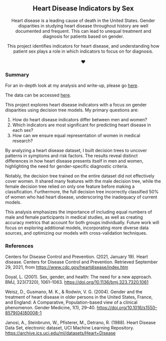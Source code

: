 
<!-- PROJECT LOGO AND INTRO SECTION -->
<br />
<div align="center">
  <h2 align="center">Heart Disease Indicators by Sex</h2>

  <p align="center">
    Heart disease is a leading cause of death in the United States. Gender disparities in studying heart disease throughout history are well documented and frequent. This can lead to unequal treatment and diagnosis for patients based on gender.

This project identifies indicators for heart disease, and understanding how patient sex plays a role in which indicators to focus on for diagnosis.
    <br />
    <br />
    :heart:
    
  </p>
  
</div>



### Summary 
For an in-depth look at my analysis and write-up, please go [here](writeup.md).

The data can be accessed [here](https://archive.ics.uci.edu/dataset/45/heart+disease).

This project explores heart disease indicators with a focus on gender disparities using decision tree models. My primary questions are:

1. How do heart disease indicators differ between men and women?
2. Which indicators are most significant for predicting heart disease in each sex?
3. How can we ensure equal representation of women in medical research?

By analyzing a heart disease dataset, I built decision trees to uncover patterns in symptoms and risk factors. The results reveal distinct differences in how heart disease presents itself in men and women, highlighting the need for gender-specific diagnostic criteria. 

Notably, the decision tree trained on the entire dataset did not effectively cover women. It shared many features with the male decision tree, while the female decision tree relied on only one feature before making a classification. Furthermore, the full decision tree incorrectly classified 50% of women who had heart disease, underscoring the inadequacy of current models.

This analysis emphasizes the importance of including equal numbers of male and female participants in medical studies, as well as creating accuracy metrics that account for both groups individually. Future work will focus on exploring additional models, incorporating more diverse data sources, and optimizing our models with cross-validation techniques.

### References
Centers for Disease Control and Prevention. (2021, January 19). Heart disease. Centers for Disease Control
and Prevention. Retrieved September 29, 2021, from https://www.cdc.gov/heartdisease/index.htm

Doyal, L. (2001). Sex, gender, and health: The need for a new approach. BMJ, 323(7320), 1061–1063.
https://doi.org/10.1136/bmj.323.7320.1061

Weisz, D., Gusmano, M. K., & Rodwin, V. G. (2004). Gender and the treatment of heart disease in older persons
in the United States, France, and England: A Comparative, Population-based view of a clinical phenomenon. Gender Medicine, 1(1), 29–40. https://doi.org/10.1016/s1550-8579(04)80008-1

Janosi, A., Steinbrunn, W., Pfisterer, M., Detrano, R. (1988). Heart Disease Data Set, electronic dataset, UCI 
Machine Learning Repository. https://archive.ics.uci.edu/ml/datasets/Heart+Disease


